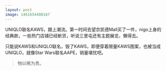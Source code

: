 ```yaml
---
layout: post
image: 1461654408167
---
```


UNIQLO联名KAWS，跟上潮流。第一时间去望京凯德Mall买了一件，nigo上身的经典款，一些热门店铺已经断货，听说三里屯还有主题展览，懒得去。

只能说KAWS和UNIQLO联名，毁了KAWS，即便穿着限量KAWS图案，也被当成UNIQLO，就像Star Wars联名AAPE，销量堪忧吧。

> 物以稀为贵。